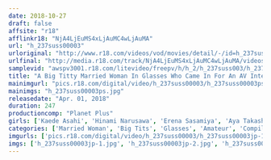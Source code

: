 ```yaml
---
date: 2018-10-27
draft: false
affsite: "r18"
afflinkr18: "NjA4LjEuMS4xLjAuMC4wLjAuMA"
url: "h_237suss00003"
urloriginal: "http://www.r18.com/videos/vod/movies/detail/-/id=h_237suss00003"
urlfinal: "http://media.r18.com/track/NjA4LjEuMS4xLjAuMC4wLjAuMA/videos/vod/movies/detail/-/id=h_237suss00003"
samplevid: "awspv3001.r18.com/litevideo/freepv/h/h_2/h_237suss003/h_237suss003_dmb_w.mp4"
title: "A Big Titty Married Woman In Glasses Who Came In For An AV Interview Highlights 6 Ladies"
mainimgurl: "pics.r18.com/digital/video/h_237suss00003/h_237suss00003ps.jpg"
mainimgs: "h_237suss00003ps.jpg"
releasedate: "Apr. 01, 2018"
duration: 247
productioncomp: "Planet Plus"
girls: ['Kaede Asahi', 'Hinami Narusawa', 'Erena Sasamiya', 'Aya Takashiro', 'Tsubomi Kudo', 'Shizuku Mukai']
categories: ['Married Woman', 'Big Tits', 'Glasses', 'Amateur', 'Compilation', 'Over 4 Hours', 'Hi-Def']
imgurls: ['pics.r18.com/digital/video/h_237suss00003/h_237suss00003jp-1.jpg', 'pics.r18.com/digital/video/h_237suss00003/h_237suss00003jp-2.jpg', 'pics.r18.com/digital/video/h_237suss00003/h_237suss00003jp-3.jpg', 'pics.r18.com/digital/video/h_237suss00003/h_237suss00003jp-4.jpg', 'pics.r18.com/digital/video/h_237suss00003/h_237suss00003jp-5.jpg', 'pics.r18.com/digital/video/h_237suss00003/h_237suss00003jp-6.jpg', 'pics.r18.com/digital/video/h_237suss00003/h_237suss00003jp-7.jpg', 'pics.r18.com/digital/video/h_237suss00003/h_237suss00003jp-8.jpg', 'pics.r18.com/digital/video/h_237suss00003/h_237suss00003jp-9.jpg', 'pics.r18.com/digital/video/h_237suss00003/h_237suss00003jp-10.jpg', 'pics.r18.com/digital/video/h_237suss00003/h_237suss00003jp-11.jpg', 'pics.r18.com/digital/video/h_237suss00003/h_237suss00003jp-12.jpg', 'pics.r18.com/digital/video/h_237suss00003/h_237suss00003jp-13.jpg', 'pics.r18.com/digital/video/h_237suss00003/h_237suss00003jp-14.jpg', 'pics.r18.com/digital/video/h_237suss00003/h_237suss00003jp-15.jpg', 'pics.r18.com/digital/video/h_237suss00003/h_237suss00003jp-16.jpg', 'pics.r18.com/digital/video/h_237suss00003/h_237suss00003jp-17.jpg', 'pics.r18.com/digital/video/h_237suss00003/h_237suss00003jp-18.jpg', 'pics.r18.com/digital/video/h_237suss00003/h_237suss00003jp-19.jpg', 'pics.r18.com/digital/video/h_237suss00003/h_237suss00003jp-20.jpg']
imgs: ['h_237suss00003jp-1.jpg', 'h_237suss00003jp-2.jpg', 'h_237suss00003jp-3.jpg', 'h_237suss00003jp-4.jpg', 'h_237suss00003jp-5.jpg', 'h_237suss00003jp-6.jpg', 'h_237suss00003jp-7.jpg', 'h_237suss00003jp-8.jpg', 'h_237suss00003jp-9.jpg', 'h_237suss00003jp-10.jpg', 'h_237suss00003jp-11.jpg', 'h_237suss00003jp-12.jpg', 'h_237suss00003jp-13.jpg', 'h_237suss00003jp-14.jpg', 'h_237suss00003jp-15.jpg', 'h_237suss00003jp-16.jpg', 'h_237suss00003jp-17.jpg', 'h_237suss00003jp-18.jpg', 'h_237suss00003jp-19.jpg', 'h_237suss00003jp-20.jpg']
---
```

